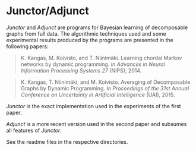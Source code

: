 # Junctor/Adjunct

*Junctor* and *Adjunct* are programs for Bayesian learning of decomposable graphs from full data. The algorithmic techniques used and some experimental results produced by the programs are presented in the following papers:

> K. Kangas, M. Koivisto, and T. Niinimäki. Learning chordal Markov networks by dynamic programming.
> *In Advances in Neural Information Processing Systems 27* (NIPS), 2014.

> K. Kangas, T. Niinimäki, and M. Koivisto. Averaging of Decomposable Graphs by Dynamic Programming.
> *In Proceedings of the 31st Annual Conference on Uncertainty in Artificial Intelligence* (UAI), 2015.

*Junctor* is the exact implementation used in the experiments of the first paper.

*Adjunct* is a more recent version used in the second paper and subsumes all features of *Junctor*.

See the readme files in the respective directories.
